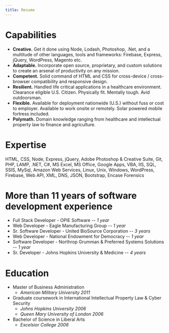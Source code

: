 ```yaml
---
title: Resume
---
```

# Capabilities
- **Creative.** Get it done using Node, Lodash, Photoshop, .Net, and a multitude of other languages, tools and frameworks: Firebase, Express, jQuery, WordPress, Magento etc.
- **Adaptable.** Incorporate open source, proprietary, and custom solutions to create an arsenal of productivity on any mission.
- **Competent.** Solid command of HTML and CSS for cross-device / cross-browser compatibility and responsive design. 
- **Resilient.** Handled life critical applications in a healthcare environment. Clearance eligible U.S. Citizen. Physically fit. Mentally tough. Avid outdoorsman.
- **Flexible.** Available for deployment nationwide (U.S.) without fuss or cost to employer. Available to work onsite or remotely. Solar powered mobile fortress included.
- **Polymath.** Domain knowledge ranging from healthcare and intellectual property law to finance and agriculture. 


# Expertise
HTML, CSS, Node, Express, jQuery, Adobe Photoshop & Creative Suite, Git, PHP, LAMP, .NET, C#,
MS Excel, MS Office, Google Apps, VBA, IIS, SQL, SSIS, MySql, Amazon Web Services, Linux, Unix,
Windows, WordPress, Firebase, Web API, XML, DNS, JSON, Bootstrap, Encase Forensics

# More than 11 years of software development experience
- Full Stack Developer - OPIE Software --                                 _1 year_
- Web Developer - Eagle Manufacturing Group --                            _1 year_
- Sr. Software Developer - United BioSource Corporation --                _3 years_
- Web Developer - National Endowment for Democracy --                     _1 year_
- Software Developer - Northrop Grumman & Preferred Systems Solutions --  _1 year_
- Sr. Developer - Johns Hopkins University & Medicine --                  _4 years_

# Education
- Master of Business Administration
  * *American Military University* _2011_
- Graduate coursework in International Intellectual Property Law & Cyber Security
  * *Johns Hopkins University* _2006_
  * *Queen Mary University of London* _2006_
- Bachelor of Science in Liberal Arts
  * *Excelsior College* _2006_
